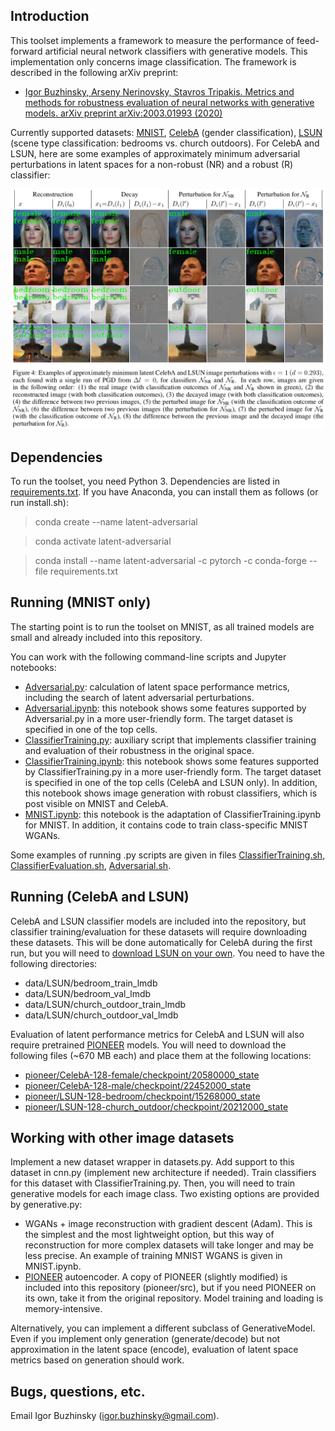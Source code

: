 ## Introduction

This toolset implements a framework to measure the performance of feed-forward artificial neural network classifiers with generative models.
This implementation only concerns image classification.
The framework is described in the following arXiv preprint:

* [Igor Buzhinsky, Arseny Nerinovsky, Stavros Tripakis. Metrics and methods for robustness evaluation of neural networks with generative models. arXiv preprint arXiv:2003.01993 (2020)](https://arxiv.org/abs/2003.01993)

Currently supported datasets: [MNIST](http://yann.lecun.com/exdb/mnist/), [CelebA](http://mmlab.ie.cuhk.edu.hk/projects/CelebA.html) (gender classification), [LSUN](https://www.yf.io/p/lsun) (scene type classification: bedrooms vs. church outdoors). For CelebA and LSUN, here are some examples of approximately minimum adversarial perturbations in latent spaces for a non-robust (NR) and a robust (R) classifier:

<img src="figure.png" width="1107">

## Dependencies

To run the toolset, you need Python 3. Dependencies are listed in [requirements.txt](requirements.txt). If you have Anaconda, you can install them as follows (or run install.sh):

> conda create --name latent-adversarial

> conda activate latent-adversarial

> conda install --name latent-adversarial -c pytorch -c conda-forge --file requirements.txt

## Running (MNIST only)

The starting point is to run the toolset on MNIST, as all trained models are small and already included into this repository.

You can work with the following command-line scripts and Jupyter notebooks:

* [Adversarial.py](Adversarial.py): calculation of latent space performance metrics, including the search of latent adversarial perturbations.
* [Adversarial.ipynb](Adversarial.ipynb): this notebook shows some features supported by Adversarial.py in a more user-friendly form. The target dataset is specified in one of the top cells.
* [ClassifierTraining.py](ClassifierTraining.py): auxiliary script that implements classifier training and evaluation of their robustness in the original space.
* [ClassifierTraining.ipynb](ClassifierTraining.ipynb): this notebook shows some features supported by ClassifierTraining.py in a more user-friendly form. The target dataset is specified in one of the top cells (CelebA and LSUN only). In addition, this notebook shows image generation with robust classifiers, which is post visible on MNIST and CelebA.
* [MNIST.ipynb](MNIST.ipynb): this notebook is the adaptation of ClassifierTraining.ipynb for MNIST. In addition, it contains code to train class-specific MNIST WGANs.

Some examples of running .py scripts are given in files [ClassifierTraining.sh](ClassifierTraining.sh), [ClassifierEvaluation.sh](ClassifierEvaluation.sh), [Adversarial.sh](Adversarial.sh).

## Running (CelebA and LSUN)

CelebA and LSUN classifier models are included into the repository, but classifier training/evaluation for these datasets will require downloading these datasets. This will be done automatically for CelebA during the first run, but you will need to [download LSUN on your own](https://github.com/fyu/lsun/blob/master/download.py). You need to have the following directories:

* data/LSUN/bedroom_train_lmdb
* data/LSUN/bedroom_val_lmdb
* data/LSUN/church_outdoor_train_lmdb
* data/LSUN/church_outdoor_val_lmdb

Evaluation of latent performance metrics for CelebA and LSUN will also require pretrained [PIONEER](https://github.com/AaltoVision/pioneer) models. You will need to download the following files (~670 MB each) and place them at the following locations:

* [pioneer/CelebA-128-female/checkpoint/20580000_state](https://drive.google.com/open?id=1X1nkyK3hkaahBYRfH36X5yyInZGYrQbW)
* [pioneer/CelebA-128-male/checkpoint/22452000_state](https://drive.google.com/open?id=1hWpm1vLXd_ay2M4AxOMxLjw4mD9gyZzH)
* [pioneer/LSUN-128-bedroom/checkpoint/15268000_state](https://drive.google.com/open?id=1sz-_3SsENJ9a4OVUF2o6q7riCcgeVlWS)
* [pioneer/LSUN-128-church_outdoor/checkpoint/20212000_state](https://drive.google.com/open?id=1eqGKeHQf-KvAe7zrvFiYjqqrEwsxvcwb)

## Working with other image datasets

Implement a new dataset wrapper in datasets.py. Add support to this dataset in cnn.py (implement new architecture if needed). Train classifiers for this dataset with ClassifierTraining.py. Then, you will need to train generative models for each image class. Two existing options are provided by generative.py:

* WGANs + image reconstruction with gradient descent (Adam). This is the simplest and the most lightweight option, but this way of reconstruction for more complex datasets will take longer and may be less precise. An example of training MNIST WGANS is given in MNIST.ipynb.
* [PIONEER](https://github.com/AaltoVision/pioneer) autoencoder. A copy of PIONEER (slightly modified) is included into this repository (pioneer/src), but if you need PIONEER on its own, take it from the original repository. Model training and loading is memory-intensive.

Alternatively, you can implement a different subclass of GenerativeModel. Even if you implement only generation (generate/decode) but not approximation in the latent space (encode), evaluation of latent space metrics based on generation should work.

## Bugs, questions, etc.

Email Igor Buzhinsky (igor.buzhinsky@gmail.com).

